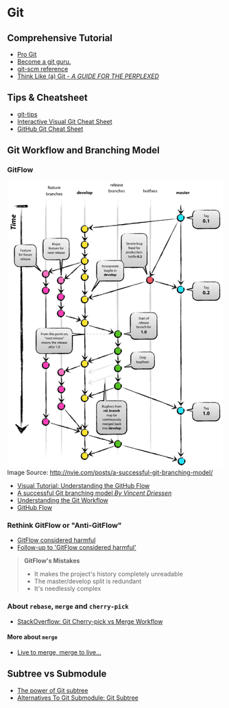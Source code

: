 # Git

## Comprehensive Tutorial

- [Pro Git](https://git-scm.com/book/en/v2)
- [Become a git guru.](https://www.atlassian.com/git/tutorials/)
- [git-scm reference](https://git-scm.com/docs)
- [Think Like (a) Git - *A GUIDE FOR THE PERPLEXED*](http://think-like-a-git.net/)


## Tips & Cheatsheet

- [git-tips](https://github.com/git-tips/tips)
- [Interactive Visual Git Cheat Sheet](http://ndpsoftware.com/git-cheatsheet.html)
- [GitHub Git Cheat Sheet](https://services.github.com/kit/downloads/github-git-cheat-sheet.pdf)

## Git Workflow and Branching Model

### GitFlow

![Git Branching Model](/_image/git-model.png)
Image Source: http://nvie.com/posts/a-successful-git-branching-model/

- [Visual Tutorial: Understanding the GitHub Flow](https://guides.github.com/introduction/flow/)
- [A successful Git branching model _By Vincent Driessen_](http://nvie.com/posts/a-successful-git-branching-model/)
- [Understanding the Git Workflow](https://sandofsky.com/blog/git-workflow.html)
- [GitHub Flow](http://scottchacon.com/2011/08/31/github-flow.html)

### Rethink GitFlow or "Anti-GitFlow"

- [GitFlow considered harmful](http://endoflineblog.com/gitflow-considered-harmful)
- [Follow-up to 'GitFlow considered harmful'](endoflineblog.com/follow-up-to-gitflow-considered-harmful)

>**GitFlow's Mistakes**
>* It makes the project's history completely unreadable
>* The master/develop split is redundant
>* It's needlessly complex

### About `rebase`, `merge` and `cherry-pick`

- [StackOverflow: Git Cherry-pick vs Merge Workflow](http://stackoverflow.com/a/1241829/5262615)


#### More about `merge`

- [Live to merge, merge to live...](http://blog.plasticscm.com/2010/11/live-to-merge-merge-to-live.html)


## Subtree vs Submodule

- [The power of Git subtree](https://developer.atlassian.com/blog/2015/05/the-power-of-git-subtree/)
- [Alternatives To Git Submodule: Git Subtree](http://blogs.atlassian.com/2013/05/alternatives-to-git-submodule-git-subtree/)
